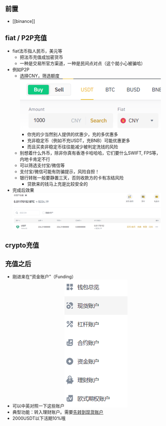## 前置
- [[binance]]
## fiat / P2P充值
- fiat法币指人民币，美元等
  - 把法币充值成加密货币
  - 一种是交易所官方渠道，一种是民间点对点（这个就小心被骗哈）
- 例如P2P
  - 选择CNY，筛选额度![](P2P.png)
    - 你充的少当然别人提供的优惠少，充的多优惠多
    - 充非稳定币（例如不充USDT，充BNB）可能优惠更多
    - 而且买卖非稳定币往往能减少被判定洗钱的风险
  - 别想着什么外币，除非你真有香港卡哈哈哈，它们要什么SWIFT, FPS等，内地卡肯定不行
  - 可以筛选支付宝/微信等
  - 支付宝/微信可能有防骗提示，风险自担！
  - 银行转账一般要静置三天，否则收款方的卡有冻结风险
    - 贷款来的钱马上充是比较安全的
- 完成后效果![](P2P-complete.png)
## crypto充值
## 充值之后
- 刚进来在“资金账户”（Funding）
- 可以中英对照一下这些账户![](all-accounts.png)
- 典型功能：转入理财账户。需要[先转到现货账户](https://www.binance.com/zh-CN/support/faq/b10712050ff945089aea7160f5e8f6b6/)
- 2000USDT以下活期10%哦